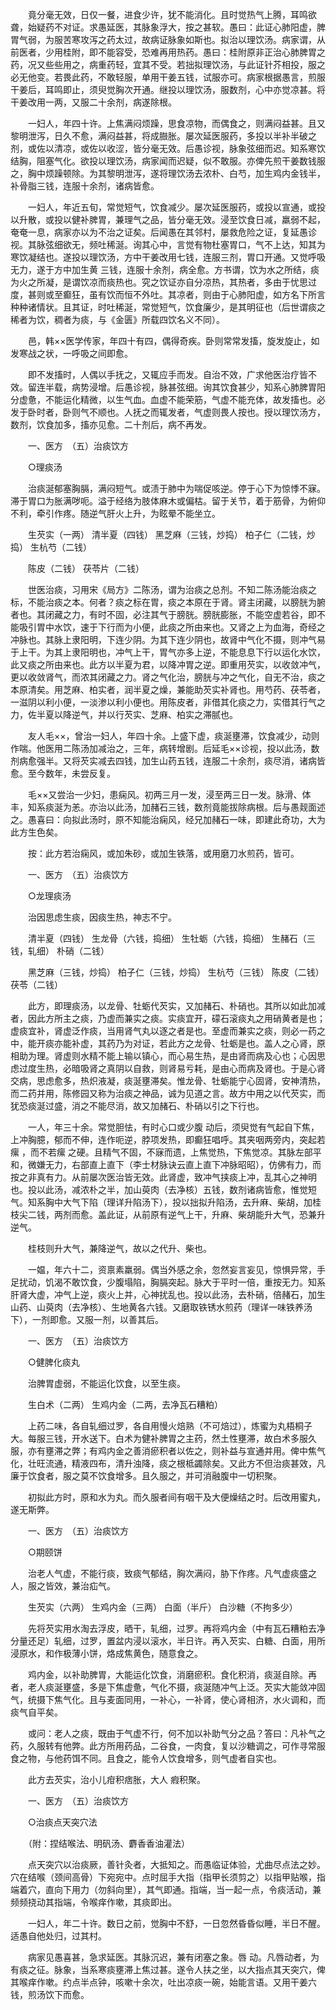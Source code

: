 <!-- { "loadSidebar": true } -->
　　竟分毫无效，日仅一餐，进食少许，犹不能消化。且时觉热气上腾，耳鸣欲聋，始疑药不对证。求愚延医，其脉象浮大，按之甚软。愚曰：此证心肺阳虚，脾胃气弱，为服苦寒攻泻之药太过，故病证脉象如斯也。拟治以理饮汤。病家谓，从前医者，少用桂附，即不能容受，恐难再用热药。愚曰：桂附原非正治心肺脾胃之药，况又些些用之，病重药轻，宜其不受。若拙拟理饮汤，与此证针芥相投，服之必无他变。若畏此药，不敢轻服，单用干姜五钱，试服亦可。病家根据愚言，煎服干姜后，耳鸣即止，须臾觉胸次开通。继投以理饮汤，服数剂，心中亦觉凉甚。将干姜改用一两，又服二十余剂，病遂除根。

　　一妇人，年四十许。上焦满闷烦躁，思食凉物，而偶食之，则满闷益甚。且又黎明泄泻，日久不愈，满闷益甚，将成臌胀。屡次延医服药，多投以半补半破之剂，或佐以清凉，或佐以收涩，皆分毫无效。后愚诊视，脉象弦细而迟。知系寒饮结胸，阻塞气化。欲投以理饮汤，病家闻而迟疑，似不敢服。亦俾先煎干姜数钱服之，胸中烦躁顿除。为其黎明泄泻，遂将理饮汤去浓朴、白芍，加生鸡内金钱半，补骨脂三钱，连服十余剂，诸病皆愈。

　　一妇人，年近五旬，常觉短气，饮食减少。屡次延医服药，或投以宣通，或投以升散，或投以健补脾胃，兼理气之品，皆分毫无效。浸至饮食日减，羸弱不起，奄奄一息，病家亦以为不治之证矣。后闻愚在其邻村，屡救危险之证，复延愚诊视。其脉弦细欲无，频吐稀涎。询其心中，言觉有物杜塞胃口，气不上达，知其为寒饮凝结也。遂投以理饮汤，方中干姜改用七钱，连服三剂，胃口开通。又觉呼吸无力，遂于方中加生黄 三钱，连服十余剂，病全愈。方书谓，饮为水之所结，痰为火之所凝，是谓饮凉而痰热也。究之饮证亦自分凉热，其热者，多由于忧思过度，甚则或至癫狂，虽有饮而恒不外吐。其凉者，则由于心肺阳虚，如方名下所言种种诸情状。且其证，时吐稀涎，常觉短气，饮食廉少，是其明征也（后世谓痰之稀者为饮，稠者为痰，与《金匮》所载四饮名义不同）。

　　邑，韩××医学传家，年四十有四，偶得奇疾。卧则常常发搐，旋发旋止，如发寒战之状，一呼吸之间即愈。

　　即不发搐时，人偶以手抚之，又辄应手而发。自治不效，广求他医治疗皆不效。留连半载，病势浸增。后愚诊视，脉甚弦细。询其饮食甚少，知系心肺脾胃阳分虚惫，不能运化精微，以生气血。血虚不能荣筋，气虚不能充体，故发搐也。必发于卧时者，卧则气不顺也。人抚之而辄发者，气虚则畏人按也。授以理饮汤方，数剂，饮食加多，搐亦见愈。二十剂后，病不再发。

　　一、医方　（五）治痰饮方

　　○理痰汤

　　治痰涎郁塞胸膈，满闷短气。或渍于肺中为喘促咳逆。停于心下为惊悸不寐。滞于胃口为胀满哕呃。溢于经络为肢体麻木或偏枯。留于关节，着于筋骨，为俯仰不利，牵引作疼。随逆气肝火上升，为眩晕不能坐立。

　　生芡实（一两） 清半夏（四钱） 黑芝麻（三钱，炒捣） 柏子仁（二钱，炒捣） 生杭芍（二钱）

　　陈皮（二钱） 茯苓片（二钱）

　　世医治痰，习用宋《局方》二陈汤，谓为治痰之总剂。不知二陈汤能治痰之标，不能治痰之本。何者？痰之标在胃，痰之本原在于肾。肾主闭藏，以膀胱为腑者也。其闭藏之力，有时不固，必注其气于膀胱。膀胱膨胀，不能空虚若谷，即不能吸引胃中水饮，速于下行而为小便，此痰之所由来也。又肾之上为血海，奇经之冲脉也。其脉上隶阳明，下连少阴。为其下连少阴也，故肾中气化不摄，则冲气易于上干。为其上隶阳明也，冲气上干，胃气亦多上逆，不能息息下行以运化水饮，此又痰之所由来也。此方以半夏为君，以降冲胃之逆。即重用芡实，以收敛冲气，更以收敛肾气，而浓其闭藏之力。肾之气化治，膀胱与冲之气化，自无不治，痰之本原清矣。用芝麻、柏实者，润半夏之燥，兼能助芡实补肾也。用芍药、茯苓者，一滋阴以利小便，一淡渗以利小便也。用陈皮者，非借其化痰之力，实借其行气之力，佐半夏以降逆气，并以行芡实、芝麻、柏实之滞腻也。

　　友人毛××，曾治一妇人，年四十余。上盛下虚，痰涎壅滞，饮食减少，动则作喘。他医用二陈汤加减治之，三年，病转增剧。后延毛××诊视，投以此汤，数剂病愈强半。又将芡实减去四钱，加生山药五钱，连服二十余剂，痰尽消，诸病皆愈。至今数年，未尝反复。

　　毛××又尝治一少妇，患痫风。初两三月一发，浸至两三日一发。脉滑、体丰，知系痰涎为恙。亦治以此汤，加赭石三钱，数剂竟能拔除病根。后与愚觌面述之。愚喜曰：向拟此汤时，原不知能治痫风，经兄加赭石一味，即建此奇功，大为此方生色矣。

　　按：此方若治痫风，或加朱砂，或加生铁落，或用磨刀水煎药，皆可。

　　一、医方　（五）治痰饮方

　　○龙理痰汤

　　治因思虑生痰，因痰生热，神志不宁。

　　清半夏（四钱） 生龙骨（六钱，捣细） 生牡蛎（六钱，捣细） 生赭石（三钱，轧细） 朴硝（二钱）

　　黑芝麻（三钱，炒捣） 柏子仁（三钱，炒捣） 生杭芍（三钱） 陈皮（二钱） 茯苓（二钱）

　　此方，即理痰汤，以龙骨、牡蛎代芡实，又加赭石、朴硝也。其所以如此加减者，因此方所主之痰，乃虚而兼实之痰。实痰宜开，礞石滚痰丸之用硝黄者是也；虚痰宜补，肾虚泛作痰，当用肾气丸以逐之者是也。至虚而兼实之痰，则必一药之中，能开痰亦能补虚，其药乃为对证，若此方之龙骨、牡蛎是也。盖人之心肾，原相助为理。肾虚则水精不能上输以镇心，而心易生热，是由肾而病及心也；心因思虑过度生热，必暗吸肾之真阴以自救，则肾易亏耗，是由心而病及肾也。于是心肾交病，思虑愈多，热炽液凝，痰涎壅滞矣。惟龙骨、牡蛎能宁心固肾，安神清热，而二药并用，陈修园又称为治痰之神品，诚为见道之言。故方中用之以代芡实，而犹恐痰涎过盛，消之不能尽消，故又加赭石、朴硝以引之下行也。

　　一人，年三十余。常觉胆怯，有时心口或少腹 动后，须臾觉有气起自下焦，上冲胸臆，郁而不伸，连作呃逆，脖项发热，即癫狂唱呼。其夹咽两旁内，突起若瘰 ，而不若瘰 之硬。且精气不固，不寐而遗，上焦觉热，下焦觉凉。其脉左部平和，微嫌无力，右部直上直下（李士材脉诀云直上直下冲脉昭昭），仿佛有力，而按之非真有力。从前屡次医治皆无效。此肾虚，致冲气挟痰上冲，乱其心之神明也。投以此汤，减浓朴之半，加山萸肉（去净核）五钱，数剂诸病皆愈，惟觉短气。知系胸中大气下陷（理详升陷汤下），投以拙拟升陷汤，去升麻、柴胡，加桂枝尖二钱，两剂而愈。盖此证，从前原有逆气上干，升麻、柴胡能升大气，恐兼升逆气。

　　桂枝则升大气，兼降逆气，故以之代升、柴也。

　　一媪，年六十二，资禀素羸弱。偶当外感之余，忽然妄言妄见，惊惧异常，手足扰动，饥渴不敢饮食，少腹塌陷，胸膈突起。脉大于平时一倍，重按无力。知系肝肾大虚，冲气上逆，痰火上并，心神扰乱也。投以此汤，去朴硝，倍赭石，加生山药、山萸肉（去净核）、生地黄各六钱。又磨取铁锈水煎药（理详一味铁养汤下），一剂即愈。又服一剂，以善其后。

　　一、医方　（五）治痰饮方

　　○健脾化痰丸

　　治脾胃虚弱，不能运化饮食，以至生痰。

　　生白术（二两） 生鸡内金（二两，去净瓦石糟粕）

　　上药二味，各自轧细过罗，各自用慢火焙熟（不可焙过），炼蜜为丸梧桐子大。每服三钱，开水送下。白术为健补脾胃之主药，然土性壅滞，故白术多服久服，亦有壅滞之弊；有鸡内金之善消瘀积者以佐之，则补益与宣通并用。俾中焦气化，壮旺流通，精液四布，清升浊降，痰之根柢蠲除矣。又此方不但治痰甚效，凡廉于饮食者，服之莫不饮食增多。且久服之，并可消融腹中一切积聚。

　　初拟此方时，原和水为丸。而久服者间有咽干及大便燥结之时。后改用蜜丸，遂无斯弊。

　　一、医方　（五）治痰饮方

　　○期颐饼

　　治老人气虚，不能行痰，致痰气郁结，胸次满闷，胁下作疼。凡气虚痰盛之人，服之皆效，兼治疝气。

　　生芡实（六两） 生鸡内金（三两） 白面（半斤） 白沙糖（不拘多少）

　　先将芡实用水淘去浮皮，晒干，轧细，过罗。再将鸡内金（中有瓦石糟粕去净分量还足）轧细，过罗，置盆内浸以滚水，半日许。再入芡实、白糖、白面，用所浸原水，和作极薄小饼，烙成焦黄色，随意食之。

　　鸡内金，以补助脾胃，大能运化饮食，消磨瘀积。食化积消，痰涎自除。再者，老人痰涎壅盛，多是下焦虚惫，气化不摄，痰涎随冲气上泛。芡实大能敛冲固气，统摄下焦气化。且与麦面同用，一补心，一补肾，使心肾相济，水火调和，而痰气自平矣。

　　或问：老人之痰，既由于气虚不行，何不加以补助气分之品？答曰：凡补气之药，久服转有他弊。此方所用药品，二谷食，一肉食，复以沙糖调之，可作寻常服食之物，与他药饵不同。且食之，能令人饮食增多，则气虚者自实也。

　　此方去芡实，治小儿疳积痞胀，大人 瘕积聚。

　　一、医方　（五）治痰饮方

　　○治痰点天突穴法

　　（附：捏结喉法、明矾汤、麝香香油灌法）

　　点天突穴以治痰厥，善针灸者，大抵知之。而愚临证体验，尤曲尽点法之妙。穴在结喉（颈间高骨）下宛宛中。点时屈手大指（指甲长须剪之）以指甲贴喉，指端着穴，直向下用力（勿斜向里），其气即通。指端，当一起一点，令痰活动，兼频频挠动其指端，令喉痒作嗽，其痰即出。

　　一妇人，年二十许。数日之前，觉胸中不舒，一日忽然昏昏似睡，半日不醒。适愚自他处归，过其村。

　　病家见愚喜甚，急求延医。其脉沉迟，兼有闭塞之象。唇 动。凡唇动者，为有痰之征。脉象，当系寒痰壅滞上焦过甚。遂令人扶之坐，以大指点其天突穴，俾其喉痒作嗽。约点半点钟，咳嗽十余次，吐出凉痰一碗，始能言语。又用干姜六钱，煎汤饮下而愈。

